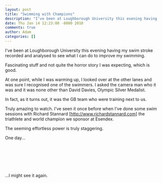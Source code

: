 ```yaml
---
layout: post
title: "Swimming with Champions"
description: "I've been at Loughborough University this evening having my swim stroke recorded and analysed to see what I can do to improve my swimming. Fascinating stuff and not quite the horror story I was expecting, which is good. At one point, while I was w..."
date: Thu Jan 14 12:23:00 -0800 2010
comments: true
author: Adam
categories: []
---
```


I've been at Loughborough University this evening having my swim stroke recorded and analysed to see what I can do to improve my swimming.

Fascinating stuff and not quite the horror story I was expecting, which is good.

At one point, while I was warming up, I looked over at the other lanes and was sure I recognised one of the swimmers. I asked the camera man who it was and it was none other than David Davies, Olympic Silver Medalist.

In fact, as it turns out, it was the GB team who were training next to us.

Truly amazing to watch. I've seen it once before when I've done some swim sessions with Richard Stannard [<a href="http://www.richardstannard.com">http://www.richardstannard.com</a>] the triathlete and world champion we sponsor at Esendex.

The seeming effortless power is truly staggering.&nbsp;

One day...

&nbsp;

&nbsp;

&nbsp;

...I might see it again.
